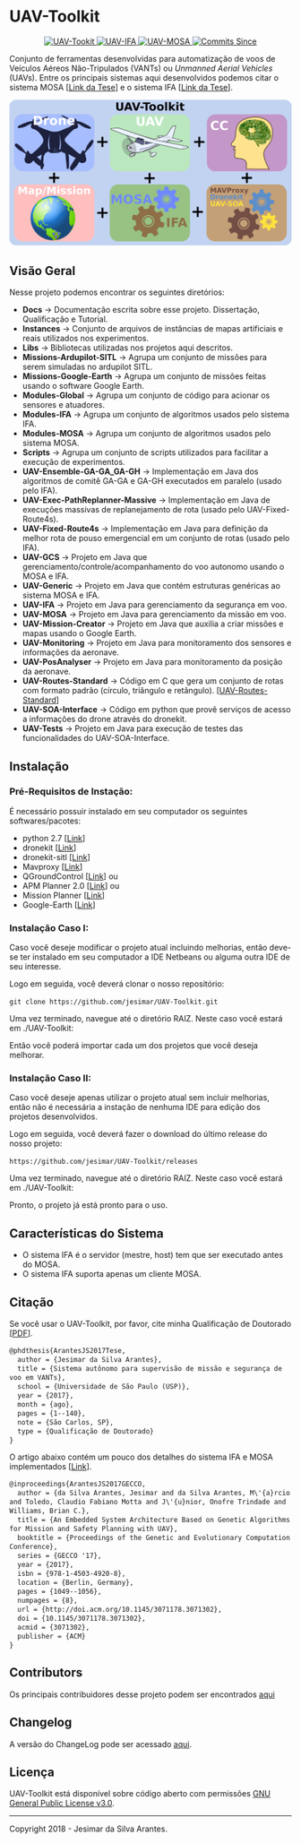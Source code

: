 # UAV-Toolkit

<p align="center">
  <a href="#">
    <img src="https://img.shields.io/badge/UAV-TOOLKIT-brightgreen.svg" alt="UAV-Tookit">
  </a>
  <a href="https://github.com/jesimar/UAV-Toolkit/tree/master/UAV-IFA">
    <img src="https://img.shields.io/badge/UAV-IFA-blue.svg" alt="UAV-IFA">
  </a>
  <a href="https://github.com/jesimar/UAV-Toolkit/tree/master/UAV-MOSA">
    <img src="https://img.shields.io/badge/UAV-MOSA-orange.svg" alt="UAV-MOSA">
  </a>
  <a href="https://github.com/jesimar/UAV-Toolkit/graphs/commit-activity" target="_blank">
    <img src="https://img.shields.io/github/commits-since/jesimar/UAV-Toolkit/v1.0.0.svg" alt="Commits Since">
  </a>
</p>

Conjunto de ferramentas desenvolvidas para automatização de voos de Veículos Aéreos Não-Tripulados (VANTs) ou *Unmanned Aerial Vehicles* (UAVs).
Entre os principais sistemas aqui desenvolvidos podemos citar o sistema MOSA [[Link da Tese](http://www.teses.usp.br/teses/disponiveis/55/55134/tde-12072016-102631/pt-br.php)] e o sistema IFA [[Link da Tese](http://www.teses.usp.br/teses/disponiveis/55/55134/tde-03122015-105313/pt-br.php)].

![](./Figures/logo-uav-toolkit.png)

## Visão Geral

Nesse projeto podemos encontrar os seguintes diretórios:

* **Docs** -> Documentação escrita sobre esse projeto. Dissertação, Qualificação e Tutorial.
* **Instances** -> Conjunto de arquivos de instâncias de mapas artificiais e reais utilizados nos experimentos.
* **Libs** -> Bibliotecas utilizadas nos projetos aqui descritos.
* **Missions-Ardupilot-SITL** -> Agrupa um conjunto de missões para serem simuladas no ardupilot SITL.
* **Missions-Google-Earth** -> Agrupa um conjunto de missões feitas usando o software Google Earth.
* **Modules-Global** -> Agrupa um conjunto de código para acionar os sensores e atuadores.
* **Modules-IFA** -> Agrupa um conjunto de algoritmos usados pelo sistema IFA.
* **Modules-MOSA** -> Agrupa um conjunto de algoritmos usados pelo sistema MOSA.
* **Scripts** -> Agrupa um conjunto de scripts utilizados para facilitar a execução de experimentos.
* **UAV-Ensemble-GA-GA_GA-GH** -> Implementação em Java dos algoritmos de comitê GA-GA e GA-GH executados em paralelo (usado pelo IFA).
* **UAV-Exec-PathReplanner-Massive** -> Implementação em Java de execuções massivas de replanejamento de rota (usado pelo UAV-Fixed-Route4s).
* **UAV-Fixed-Route4s** -> Implementação em Java para definição da melhor rota de pouso emergencial em um conjunto de rotas (usado pelo IFA).
* **UAV-GCS** -> Projeto em Java que gerenciamento/controle/acompanhamento do voo autonomo usando o MOSA e IFA.
* **UAV-Generic** -> Projeto em Java que contém estruturas genéricas ao sistema MOSA e IFA.
* **UAV-IFA** -> Projeto em Java para gerenciamento da segurança em voo.
* **UAV-MOSA** -> Projeto em Java para gerenciamento da missão em voo.
* **UAV-Mission-Creator** -> Projeto em Java que auxilia a criar missões e mapas usando o Google Earth.
* **UAV-Monitoring** -> Projeto em Java para monitoramento dos sensores e informações da aeronave.
* **UAV-PosAnalyser** -> Projeto em Java para monitoramento da posição da aeronave.
* **UAV-Routes-Standard** -> Código em C que gera um conjunto de rotas com formato padrão (círculo, triângulo e retângulo). [[UAV-Routes-Standard](./UAV-Routes-Standard/)]
* **UAV-SOA-Interface** -> Código em python que provê serviços de acesso a informações do drone através do dronekit.
* **UAV-Tests** -> Projeto em Java para execução de testes das funcionalidades do UAV-SOA-Interface.

## Instalação

### Pré-Requisitos de Instação:

É necessário possuir instalado em seu computador os seguintes softwares/pacotes: 

* python 2.7 [[Link](https://www.python.org/)]
* dronekit [[Link](http://python.dronekit.io/)]
* dronekit-sitl [[Link](http://python.dronekit.io/)]
* Mavproxy [[Link](http://ardupilot.github.io/MAVProxy/html/index.html)]
* QGroundControl [[Link](http://qgroundcontrol.com/)] 
ou 
* APM Planner 2.0 [[Link](http://ardupilot.org/planner2/index.html)] 
ou 
* Mission Planner [[Link](http://ardupilot.org/planner/docs/mission-planner-overview.html)]
* Google-Earth [[Link](https://www.google.com/earth/index.html)]

### Instalação Caso I:

Caso você deseje modificar o projeto atual incluindo melhorias, então deve-se ter instalado em seu computador a IDE Netbeans ou alguma outra IDE de seu interesse.

Logo em seguida, você deverá clonar o nosso repositório:

`git clone https://github.com/jesimar/UAV-Toolkit.git`

Uma vez terminado, navegue até o diretório RAIZ. Neste caso você estará em ./UAV-Toolkit:

Então você poderá importar cada um dos projetos que você deseja melhorar. 

### Instalação Caso II:

Caso você deseje apenas utilizar o projeto atual sem incluir melhorias, então não é necessária a instação de nenhuma IDE para edição dos projetos desenvolvidos.

Logo em seguida, você deverá fazer o download do último release do nosso projeto:

`https://github.com/jesimar/UAV-Toolkit/releases`

Uma vez terminado, navegue até o diretório RAIZ. Neste caso você estará em ./UAV-Toolkit:

Pronto, o projeto já está pronto para o uso.

## Características do Sistema

* O sistema IFA é o servidor (mestre, host) tem que ser executado antes do MOSA.
* O sistema IFA suporta apenas um cliente MOSA. 

## Citação

Se você usar o UAV-Toolkit, por favor, cite minha Qualificação de Doutorado [[PDF](./Docs/Qualificação-Jesimar-2017.pdf)].

```
@phdthesis{ArantesJS2017Tese,
  author = {Jesimar da Silva Arantes},
  title = {Sistema autônomo para supervisão de missão e segurança de voo em VANTs},
  school = {Universidade de São Paulo (USP)},
  year = {2017},
  month = {ago},
  pages = {1--140},
  note = {São Carlos, SP},
  type = {Qualificação de Doutorado}
}
```

O artigo abaixo contém um pouco dos detalhes do sistema IFA e MOSA implementados [[Link](https://dl.acm.org/citation.cfm?id=3071178.3071302)].

```
@inproceedings{ArantesJS2017GECCO,
  author = {da Silva Arantes, Jesimar and da Silva Arantes, M\'{a}rcio and Toledo, Claudio Fabiano Motta and J\'{u}nior, Onofre Trindade and Williams, Brian C.},
  title = {An Embedded System Architecture Based on Genetic Algorithms for Mission and Safety Planning with UAV},
  booktitle = {Proceedings of the Genetic and Evolutionary Computation Conference},
  series = {GECCO '17},
  year = {2017},
  isbn = {978-1-4503-4920-8},
  location = {Berlin, Germany},
  pages = {1049--1056},
  numpages = {8},
  url = {http://doi.acm.org/10.1145/3071178.3071302},
  doi = {10.1145/3071178.3071302},
  acmid = {3071302},
  publisher = {ACM}
} 
```

## Contributors

Os principais contribuidores desse projeto podem ser encontrados [aqui](https://github.com/jesimar/UAV-Toolkit/blob/master/AUTHORS)

## Changelog

A versão do ChangeLog pode ser acessado [aqui](https://github.com/jesimar/UAV-Toolkit/blob/master/CHANGELOG.md). 

## Licença

UAV-Toolkit está disponível sobre código aberto com permissões [GNU General Public License v3.0](https://github.com/jesimar/UAV-Toolkit/blob/master/LICENSE). 

------

Copyright 2018 - Jesimar da Silva Arantes.


<!--
## Arquitetura de Hardware

![](./Figures/config-inteledison-usb.png)

![](./Figures/config-inteledison-wifi.png)

![](./Figures/connections-autopilot-motors.png)

![](./Figures/connections-apm-radioreceiver.png)

![](./Figures/connections-inteledison-autopilot.png)

![](./Figures/integration-systems.png)

![](./Figures/iDroneAlpha.png)

![](./Figures/communication-system.png)

![](./Figures/communication-inteledison-ap-gcs.png)

![](./Figures/uav-soa-interface.png)

![](./Figures/architecture-mosa-ifa-system.png)
-->
